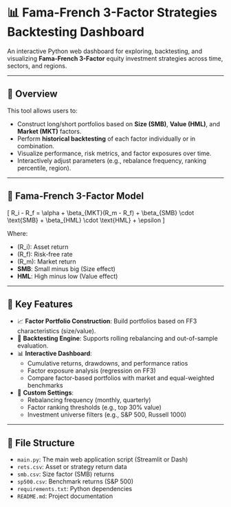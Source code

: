 # 📊 Fama-French 3-Factor Strategies Backtesting Dashboard

An interactive Python web dashboard for exploring, backtesting, and visualizing **Fama-French 3-Factor** equity investment strategies across time, sectors, and regions.

---

## 🧠 Overview

This tool allows users to:
- Construct long/short portfolios based on **Size (SMB)**, **Value (HML)**, and **Market (MKT)** factors.
- Perform **historical backtesting** of each factor individually or in combination.
- Visualize performance, risk metrics, and factor exposures over time.
- Interactively adjust parameters (e.g., rebalance frequency, ranking percentile, region).

---

## 🧮 Fama-French 3-Factor Model

\[
R_i - R_f = \alpha + \beta_{MKT}(R_m - R_f) + \beta_{SMB} \cdot \text{SMB} + \beta_{HML} \cdot \text{HML} + \epsilon
\]

Where:
- \(R_i\): Asset return
- \(R_f\): Risk-free rate
- \(R_m\): Market return
- **SMB**: Small minus big (Size effect)
- **HML**: High minus low (Value effect)

---

## 🚀 Key Features

- 📈 **Factor Portfolio Construction**: Build portfolios based on FF3 characteristics (size/value).
- 🧪 **Backtesting Engine**: Supports rolling rebalancing and out-of-sample evaluation.
- 📊 **Interactive Dashboard**:
  - Cumulative returns, drawdowns, and performance ratios
  - Factor exposure analysis (regression on FF3)
  - Compare factor-based portfolios with market and equal-weighted benchmarks
- 🔧 **Custom Settings**:
  - Rebalancing frequency (monthly, quarterly)
  - Factor ranking thresholds (e.g., top 30% value)
  - Investment universe filters (e.g., S&P 500, Russell 1000)

---

## 📁 File Structure

- `main.py`: The main web application script (Streamlit or Dash)
- `rets.csv`: Asset or strategy return data
- `smb.csv`: Size factor (SMB) returns
- `sp500.csv`: Benchmark returns (S&P 500)
- `requirements.txt`: Python dependencies
- `README.md`: Project documentation
